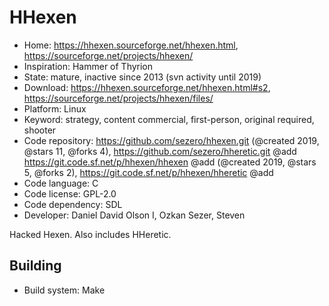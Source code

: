# HHexen

- Home: https://hhexen.sourceforge.net/hhexen.html, https://sourceforge.net/projects/hhexen/
- Inspiration: Hammer of Thyrion
- State: mature, inactive since 2013 (svn activity until 2019)
- Download: https://hhexen.sourceforge.net/hhexen.html#s2, https://sourceforge.net/projects/hhexen/files/
- Platform: Linux
- Keyword: strategy, content commercial, first-person, original required, shooter
- Code repository: https://github.com/sezero/hhexen.git (@created 2019, @stars 11, @forks 4), https://github.com/sezero/hheretic.git @add https://git.code.sf.net/p/hhexen/hhexen @add (@created 2019, @stars 5, @forks 2), https://git.code.sf.net/p/hhexen/hheretic @add
- Code language: C
- Code license: GPL-2.0
- Code dependency: SDL
- Developer: Daniel David Olson I, Ozkan Sezer, Steven

Hacked Hexen. Also includes HHeretic.

## Building

- Build system: Make
